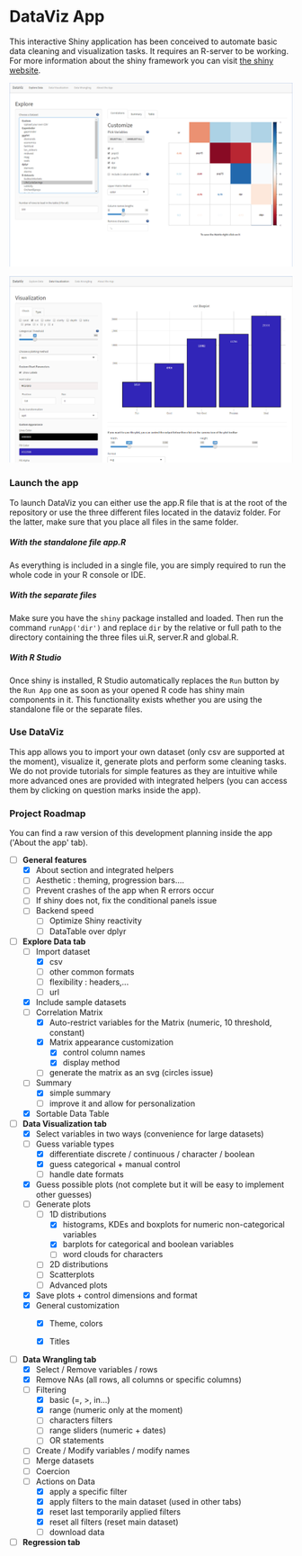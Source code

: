 # DataViz App

This interactive Shiny application has been conceived to automate basic data cleaning and visualization tasks. It requires an R-server to be working. For more information about the shiny framework you can visit [the shiny website](https://shiny.rstudio.com/).

![Explore Tab](im/explore.png)

![Viz Tab](im/viz.png)

### Launch the app

To launch DataViz you can either use the app.R file that is at the root of the repository or use the three different files located in the dataviz folder. For the latter, make sure that you place all files in the same folder. 

##### With the standalone file app.R

As everything is included in a single file, you are simply required to run the whole code in your R console or IDE.

##### With the separate files

Make sure you have the `shiny` package installed and loaded. Then run the command `runApp('dir')` and replace `dir` by the relative or full path to the directory containing the three files ui.R, server.R and global.R.

##### With R Studio

Once shiny is installed, R Studio automatically replaces the `Run` button by the `Run App` one as soon as your opened R code has shiny main components in it. This functionality exists whether you are using the standalone file or the separate files.

### Use DataViz

This app allows you to import your own dataset (only csv are supported at the moment), visualize it, generate plots and perform some cleaning tasks. We do not provide tutorials for simple features as they are intuitive while more advanced ones are provided with integrated helpers (you can access them by clicking on question marks inside the app).

### Project Roadmap

You can find a raw version of this development planning inside the app ('About the app' tab).

- [ ] **General features**
  - [x] About section and integrated helpers
  - [ ] Aesthetic : theming, progression bars....
  - [ ] Prevent crashes of the app when R errors occur
  - [ ] If shiny does not, fix the conditional panels issue
  - [ ] Backend speed
    - [ ] Optimize Shiny reactivity
    - [ ] DataTable over dplyr

- [ ] **Explore Data tab**
  - [ ] Import dataset
    - [x] csv
    - [ ] other common formats
    - [ ] flexibility : headers,...  
    - [ ] url
  - [x] Include sample datasets
  - [ ] Correlation Matrix
    - [x] Auto-restrict variables for the Matrix (numeric, 10 threshold, constant)
    - [x] Matrix appearance customization
      - [x] control column names
      - [x] display method
    - [ ] generate the matrix as an svg (circles issue)
  - [ ] Summary
    - [x] simple summary
    - [ ] improve it and allow for personalization
  - [x] Sortable Data Table

- [ ] **Data Visualization tab**
  - [x] Select variables in two ways (convenience for large datasets)
  - [ ] Guess variable types
    - [x] differentiate discrete / continuous / character / boolean
    - [x] guess categorical + manual control
    - [ ] handle date formats
  - [x] Guess possible plots (not complete but it will be easy to implement other guesses)
  - [ ] Generate plots
    - [ ] 1D distributions
      - [x] histograms, KDEs and boxplots for numeric non-categorical variables
      - [x] barplots for categorical and boolean variables
      - [ ] word clouds for characters
    - [ ] 2D distributions
    - [ ] Scatterplots
    - [ ] Advanced plots 
  - [x] Save plots + control dimensions and format
  - [x] General customization
    - [x] Theme, colors
    - [x] Titles


- [ ] **Data Wrangling tab**
  - [x] Select / Remove variables / rows
  - [x] Remove NAs (all rows, all columns or specific columns)
  - [ ] Filtering
    - [x] basic (=, >, in...)
    - [x] range (numeric only at the moment)
    - [ ] characters filters
    - [ ] range sliders (numeric + dates)
    - [ ] OR statements
  - [ ] Create / Modify variables / modify names
  - [ ] Merge datasets
  - [ ] Coercion
  - [ ] Actions on Data
    - [x] apply a specific filter
    - [x] apply filters to the main dataset (used in other tabs)
    - [x] reset last temporarily applied filters
    - [x] reset all filters (reset main dataset)
    - [ ] download data

 - [ ] **Regression tab**
